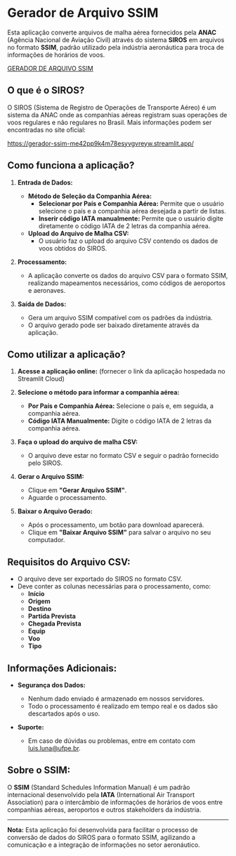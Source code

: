 # Gerador de Arquivo SSIM

Esta aplicação converte arquivos de malha aérea fornecidos pela **ANAC** (Agência Nacional de Aviação Civil) através do sistema **SIROS** em arquivos no formato **SSIM**, padrão utilizado pela indústria aeronáutica para troca de informações de horários de voos.

[GERADOR DE ARQUIVO SSIM](https://siros.anac.gov.br/SIROS/view/registro/frmConsultaVoos)

## **O que é o SIROS?**

O SIROS (Sistema de Registro de Operações de Transporte Aéreo) é um sistema da ANAC onde as companhias aéreas registram suas operações de voos regulares e não regulares no Brasil. Mais informações podem ser encontradas no site oficial:


https://gerador-ssim-me42pp9k4m78esyvgvreyw.streamlit.app/

## **Como funciona a aplicação?**

1. **Entrada de Dados:**
   - **Método de Seleção da Companhia Aérea:**
     - **Selecionar por País e Companhia Aérea:** Permite que o usuário selecione o país e a companhia aérea desejada a partir de listas.
     - **Inserir código IATA manualmente:** Permite que o usuário digite diretamente o código IATA de 2 letras da companhia aérea.
   - **Upload do Arquivo de Malha CSV:**
     - O usuário faz o upload do arquivo CSV contendo os dados de voos obtidos do SIROS.

2. **Processamento:**
   - A aplicação converte os dados do arquivo CSV para o formato SSIM, realizando mapeamentos necessários, como códigos de aeroportos e aeronaves.

3. **Saída de Dados:**
   - Gera um arquivo SSIM compatível com os padrões da indústria.
   - O arquivo gerado pode ser baixado diretamente através da aplicação.

## **Como utilizar a aplicação?**

1. **Acesse a aplicação online:** (fornecer o link da aplicação hospedada no Streamlit Cloud)

2. **Selecione o método para informar a companhia aérea:**
   - **Por País e Companhia Aérea:** Selecione o país e, em seguida, a companhia aérea.
   - **Código IATA Manualmente:** Digite o código IATA de 2 letras da companhia aérea.

3. **Faça o upload do arquivo de malha CSV:**
   - O arquivo deve estar no formato CSV e seguir o padrão fornecido pelo SIROS.

4. **Gerar o Arquivo SSIM:**
   - Clique em **"Gerar Arquivo SSIM"**.
   - Aguarde o processamento.

5. **Baixar o Arquivo Gerado:**
   - Após o processamento, um botão para download aparecerá.
   - Clique em **"Baixar Arquivo SSIM"** para salvar o arquivo no seu computador.

## **Requisitos do Arquivo CSV:**

- O arquivo deve ser exportado do SIROS no formato CSV.
- Deve conter as colunas necessárias para o processamento, como:
  - **Início**
  - **Origem**
  - **Destino**
  - **Partida Prevista**
  - **Chegada Prevista**
  - **Equip**
  - **Voo**
  - **Tipo**

## **Informações Adicionais:**

- **Segurança dos Dados:**
  - Nenhum dado enviado é armazenado em nossos servidores.
  - Todo o processamento é realizado em tempo real e os dados são descartados após o uso.

- **Suporte:**
  - Em caso de dúvidas ou problemas, entre em contato com luis.luna@ufpe.br.

## **Sobre o SSIM:**

O **SSIM** (Standard Schedules Information Manual) é um padrão internacional desenvolvido pela **IATA** (International Air Transport Association) para o intercâmbio de informações de horários de voos entre companhias aéreas, aeroportos e outros stakeholders da indústria.

---

**Nota:** Esta aplicação foi desenvolvida para facilitar o processo de conversão de dados do SIROS para o formato SSIM, agilizando a comunicação e a integração de informações no setor aeronáutico.

